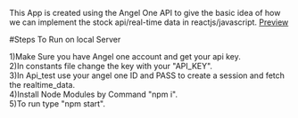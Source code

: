 This App is created using the Angel One API to give the basic idea of how we can implement the stock api/real-time data in reactjs/javascript.
<a href= "https://stock21.netlify.app/">Preview </a>

#Steps To Run on local Server

1)Make Sure you have Angel one account and get your api key. <br>
2)In constants file change the key with your "API_KEY". <br>
3)In Api_test use your angel one ID and PASS to create a session and fetch the realtime_data. <br>
4)Install Node Modules by Command "npm i".<br>
5)To run type "npm start".<br>
